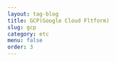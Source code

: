 ```yaml
---
layout: tag-blog
title: GCP(Google Cloud Fltform)
slug: gcp
category: etc
menu: false
order: 3
---
```

